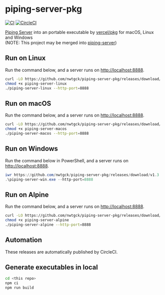 # piping-server-pkg
[![CI](https://github.com/nwtgck/piping-server-pkg/actions/workflows/ci.yml/badge.svg)](https://github.com/nwtgck/piping-server-pkg/actions/workflows/ci.yml) [![CircleCI](https://circleci.com/gh/nwtgck/piping-server-pkg.svg?style=shield)](https://circleci.com/gh/nwtgck/piping-server-pkg)

[Piping Server](https://github.com/nwtgck/piping-server) into an portable executable by [vercel/pkg](https://github.com/vercel/pkg) for macOS, Linux and Windows  
(NOTE: This project may be merged into [piping-server](https://github.com/nwtgck/piping-server))

## Run on Linux

Run the command below, and a server runs on <http://localhost:8888>.

```bash
curl -LO https://github.com/nwtgck/piping-server-pkg/releases/download/v1.3.0/piping-server-linux
chmod +x piping-server-linux
./piping-server-linux --http-port=8888
```

## Run on macOS

Run the command below, and a server runs on <http://localhost:8888>.

```bash
curl -LO https://github.com/nwtgck/piping-server-pkg/releases/download/v1.3.0/piping-server-macos
chmod +x piping-server-macos
./piping-server-macos --http-port=8888
```

## Run on Windows

Run the command below in PowerShell, and a server runs on <http://localhost:8888>.

```ps1
iwr https://github.com/nwtgck/piping-server-pkg/releases/download/v1.3.0/piping-server-win.exe -OutFile piping-server-win.exe
.\piping-server-win.exe --http-port=8888
```

## Run on Alpine

Run the command below, and a server runs on <http://localhost:8888>.

```bash
curl -LO https://github.com/nwtgck/piping-server-pkg/releases/download/v1.3.0/piping-server-alpine
chmod +x piping-server-alpine
./piping-server-alpine --http-port=8888
```

## Automation

These releases are automatically published by CircleCI.

## Generate executables in local

```bash
cd <this repo>
npm ci
npm run build
```
